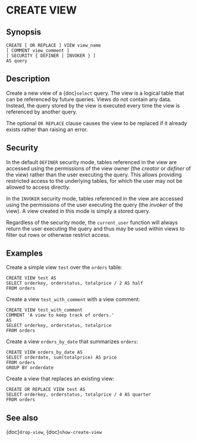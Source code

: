 # CREATE VIEW

## Synopsis

```text
CREATE [ OR REPLACE ] VIEW view_name
[ COMMENT view_comment ]
[ SECURITY { DEFINER | INVOKER } ]
AS query
```

## Description

Create a new view of a {doc}`select` query. The view is a logical table
that can be referenced by future queries. Views do not contain any data.
Instead, the query stored by the view is executed every time the view is
referenced by another query.

The optional `OR REPLACE` clause causes the view to be replaced if it
already exists rather than raising an error.

## Security

In the default `DEFINER` security mode, tables referenced in the view
are accessed using the permissions of the view owner (the *creator* or
*definer* of the view) rather than the user executing the query. This
allows providing restricted access to the underlying tables, for which
the user may not be allowed to access directly.

In the `INVOKER` security mode, tables referenced in the view are accessed
using the permissions of the user executing the query (the *invoker* of the view).
A view created in this mode is simply a stored query.

Regardless of the security mode, the `current_user` function will
always return the user executing the query and thus may be used
within views to filter out rows or otherwise restrict access.

## Examples

Create a simple view `test` over the `orders` table:

```
CREATE VIEW test AS
SELECT orderkey, orderstatus, totalprice / 2 AS half
FROM orders
```

Create a view `test_with_comment` with a view comment:

```
CREATE VIEW test_with_comment
COMMENT 'A view to keep track of orders.'
AS
SELECT orderkey, orderstatus, totalprice
FROM orders
```

Create a view `orders_by_date` that summarizes `orders`:

```
CREATE VIEW orders_by_date AS
SELECT orderdate, sum(totalprice) AS price
FROM orders
GROUP BY orderdate
```

Create a view that replaces an existing view:

```
CREATE OR REPLACE VIEW test AS
SELECT orderkey, orderstatus, totalprice / 4 AS quarter
FROM orders
```

## See also

{doc}`drop-view`, {doc}`show-create-view`
